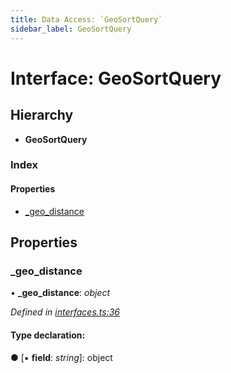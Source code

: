 ```yaml
---
title: Data Access: `GeoSortQuery`
sidebar_label: GeoSortQuery
---
```


# Interface: GeoSortQuery

## Hierarchy

* **GeoSortQuery**

### Index

#### Properties

* [_geo_distance](geosortquery.md#_geo_distance)

## Properties

###  _geo_distance

• **_geo_distance**: *object*

*Defined in [interfaces.ts:36](https://github.com/terascope/teraslice/blob/a3992c27/packages/data-access/src/interfaces.ts#L36)*

#### Type declaration:

● \[▪ **field**: *string*\]: object
